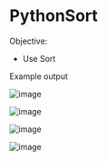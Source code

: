# PythonSort

Objective:
- Use Sort

Example output

![image](https://user-images.githubusercontent.com/97081479/183234584-7144bcf3-1144-4ecb-ad21-4b7595f3ef92.png)

![image](https://user-images.githubusercontent.com/97081479/183234596-891d8a9c-2225-4bbc-a81c-7aec547df3a1.png)

![image](https://user-images.githubusercontent.com/97081479/183234618-132486ae-26f8-4109-a7ef-943ddc3cb6ca.png)

![image](https://user-images.githubusercontent.com/97081479/183234752-88da3ff3-803c-4fb0-84db-787df275fe52.png)
